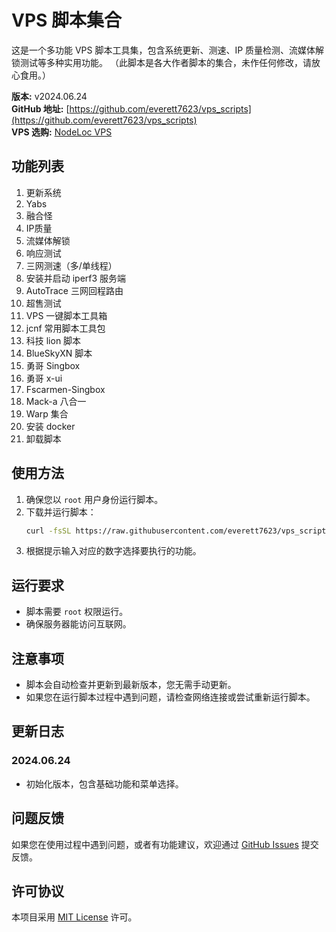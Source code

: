 # VPS 脚本集合

这是一个多功能 VPS 脚本工具集，包含系统更新、测速、IP 质量检测、流媒体解锁测试等多种实用功能。
（此脚本是各大作者脚本的集合，未作任何修改，请放心食用。）

**版本:** v2024.06.24  
**GitHub 地址:** [https://github.com/everett7623/vps_scripts](https://github.com/everett7623/vps_scripts)  
**VPS 选购:** [NodeLoc VPS](https://www.nodeloc.com/vps)

## 功能列表

1. 更新系统
2. Yabs
3. 融合怪
4. IP质量
5. 流媒体解锁
6. 响应测试
7. 三网测速（多/单线程）
8. 安装并启动 iperf3 服务端
9. AutoTrace 三网回程路由
10. 超售测试
11. VPS 一键脚本工具箱
12. jcnf 常用脚本工具包
13. 科技 lion 脚本
14. BlueSkyXN 脚本
15. 勇哥 Singbox
16. 勇哥 x-ui
17. Fscarmen-Singbox
18. Mack-a 八合一
19. Warp 集合
20. 安装 docker
21. 卸载脚本

## 使用方法

1. 确保您以 `root` 用户身份运行脚本。
2. 下载并运行脚本：
    ```bash
    curl -fsSL https://raw.githubusercontent.com/everett7623/vps_scripts/main/vps_scripts.sh -o vps_scripts.sh&& chmod +x vps_scripts.sh && ./vps_scripts.sh
    ```
3. 根据提示输入对应的数字选择要执行的功能。

## 运行要求

- 脚本需要 `root` 权限运行。
- 确保服务器能访问互联网。

## 注意事项

- 脚本会自动检查并更新到最新版本，您无需手动更新。
- 如果您在运行脚本过程中遇到问题，请检查网络连接或尝试重新运行脚本。

## 更新日志

### 2024.06.24
- 初始化版本，包含基础功能和菜单选择。

## 问题反馈

如果您在使用过程中遇到问题，或者有功能建议，欢迎通过 [GitHub Issues](https://github.com/everett7623/vps_scripts/issues) 提交反馈。

## 许可协议

本项目采用 [MIT License](LICENSE) 许可。
